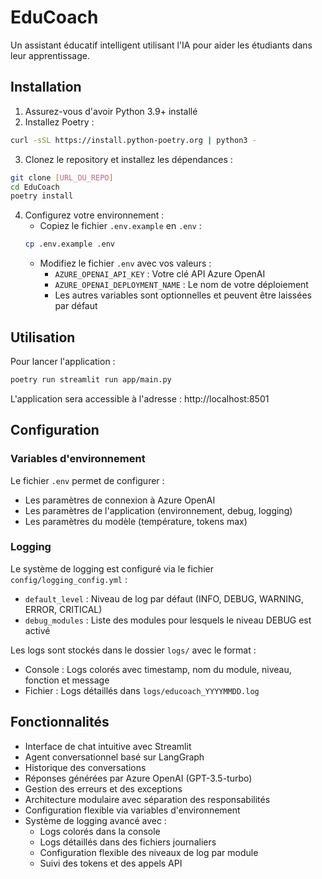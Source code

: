 # EduCoach

Un assistant éducatif intelligent utilisant l'IA pour aider les étudiants dans leur apprentissage.

## Installation

1. Assurez-vous d'avoir Python 3.9+ installé
2. Installez Poetry :
```bash
curl -sSL https://install.python-poetry.org | python3 -
```

3. Clonez le repository et installez les dépendances :
```bash
git clone [URL_DU_REPO]
cd EduCoach
poetry install
```

4. Configurez votre environnement :
   - Copiez le fichier `.env.example` en `.env` :
   ```bash
   cp .env.example .env
   ```
   - Modifiez le fichier `.env` avec vos valeurs :
     - `AZURE_OPENAI_API_KEY` : Votre clé API Azure OpenAI
     - `AZURE_OPENAI_DEPLOYMENT_NAME` : Le nom de votre déploiement
     - Les autres variables sont optionnelles et peuvent être laissées par défaut

## Utilisation

Pour lancer l'application :
```bash
poetry run streamlit run app/main.py
```

L'application sera accessible à l'adresse : http://localhost:8501

## Configuration

### Variables d'environnement
Le fichier `.env` permet de configurer :
- Les paramètres de connexion à Azure OpenAI
- Les paramètres de l'application (environnement, debug, logging)
- Les paramètres du modèle (température, tokens max)

### Logging
Le système de logging est configuré via le fichier `config/logging_config.yml` :
- `default_level` : Niveau de log par défaut (INFO, DEBUG, WARNING, ERROR, CRITICAL)
- `debug_modules` : Liste des modules pour lesquels le niveau DEBUG est activé

Les logs sont stockés dans le dossier `logs/` avec le format :
- Console : Logs colorés avec timestamp, nom du module, niveau, fonction et message
- Fichier : Logs détaillés dans `logs/educoach_YYYYMMDD.log`

## Fonctionnalités

- Interface de chat intuitive avec Streamlit
- Agent conversationnel basé sur LangGraph
- Historique des conversations
- Réponses générées par Azure OpenAI (GPT-3.5-turbo)
- Gestion des erreurs et des exceptions
- Architecture modulaire avec séparation des responsabilités
- Configuration flexible via variables d'environnement
- Système de logging avancé avec :
  - Logs colorés dans la console
  - Logs détaillés dans des fichiers journaliers
  - Configuration flexible des niveaux de log par module
  - Suivi des tokens et des appels API
